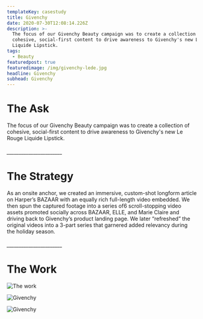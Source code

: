 ```yaml
---
templateKey: casestudy
title: Givenchy
date: 2020-07-30T12:08:14.226Z
description: >-
  The focus of our Givenchy Beauty campaign was to create a collection of
  cohesive, social-first content to drive awareness to Givenchy's new Le Rouge
  Liquide Lipstick. 
tags:
  - Beauty
featuredpost: true
featuredimage: /img/givenchy-lede.jpg
headline: Givenchy
subhead: Givenchy
---
```

# **The Ask**

The focus of our Givenchy Beauty campaign was to create a collection of cohesive, social-first content to drive awareness to Givenchy's new Le Rouge Liquide Lipstick.

###### \_\_\_\_\_\_\_\_\_\_\_\_\_\_\_\_\_\_\_\_\_\__

# **The Strategy**

As an onsite anchor, we created an immersive, custom-shot longform article on Harper’s BAZAAR with an equally rich full-length video embedded. We then spun the captured footage into a series of6 scroll-stopping video assets promoted socially across BAZAAR, ELLE, and Marie Claire and driving back to Givenchy’s product landing page. We later “refreshed” the original videos into a 3-part series that garnered added relevancy during the holiday season.

###### \_\_\_\_\_\_\_\_\_\_\_\_\_\_\_\_\_\_\_\_\_\__

# **The Work**



![The work](/img/black_bar.png "1")

![Givenchy](/img/givenchy-layer-1.jpg "2")

![Givenchy](/img/layer-0.jpg "3")
